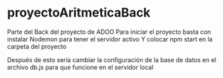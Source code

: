 # proyectoAritmeticaBack
Parte del Back del proyecto de ADOO
Para iniciar el proyecto basta con instalar Nodemon para tener el servidor activo
Y colocar npm start en la carpeta del proyecto

Después de esto sería cambiar la configuración de la base de datos en el archivo db.js para que funcione en el servidor local
